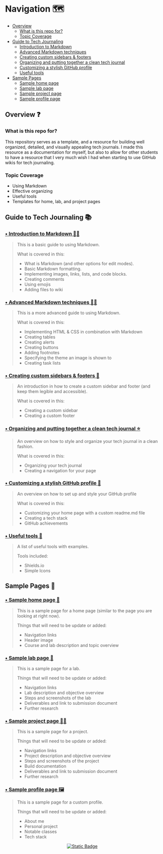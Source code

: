 <!--
<picture>
  <source media="(prefers-color-scheme: dark)" srcset="https://github.com/Isaiah-River/SYS-265-02-SYS-Admin-II/assets/122812369/0e9d4b07-3b38-4c67-a1b8-2d53bf293ccc">
  <source media="(prefers-color-scheme: light)" srcset="
https://github.com/Isaiah-River/SYS-265-02-SYS-Admin-II/assets/122812369/86f51491-c12b-4164-89fb-c6a1ff4aa91f">
  <img alt="Dark Theme." src="
https://github.com/Isaiah-River/SYS-265-02-SYS-Admin-II/assets/122812369/86f51491-c12b-4164-89fb-c6a1ff4aa91f">
</picture>
-->

# Navigation 🗺️ 
* [Overview](https://github.com/Isaiah-River/Tech-Journal-Guidebook/wiki#overview-)
    * [What is this repo for?](https://github.com/Isaiah-River/Tech-Journal-Guidebook/wiki#what-is-this-repo-for)
    * [Topic Coverage](https://github.com/Isaiah-River/Tech-Journal-Guidebook/wiki#topic-coverage)
* [Guide to Tech Journaling](https://github.com/Isaiah-River/Tech-Journal-Guidebook/wiki#guide-to-tech-journaling-)
    * [Introduction to Markdown](https://github.com/Isaiah-River/Tech-Journal-Guidebook/wiki#-introduction-to-markdown-)
    * [Advanced Markdown techniques](https://github.com/Isaiah-River/Tech-Journal-Guidebook/wiki#-advanced-markdown-techniques--)
    * [Creating custom sidebars & footers](https://github.com/Isaiah-River/Tech-Journal-Guidebook/wiki#-creating-custom-sidebars--footers-)
    * [Organizing and putting together a clean tech journal](https://github.com/Isaiah-River/Tech-Journal-Guidebook/wiki#-organizing-and-putting-together-a-clean-tech-journal-)
    * [Customizing a stylish GitHub profile](https://github.com/Isaiah-River/Tech-Journal-Guidebook/wiki#-customizing-a-stylish-github-profile-)
    * [Useful tools](https://github.com/Isaiah-River/Tech-Journal-Guidebook/wiki#-useful-tools-)
* [Sample Pages](https://github.com/Isaiah-River/Tech-Journal-Guidebook/wiki#sample-pages-)
    * [Sample home page](https://github.com/Isaiah-River/Tech-Journal-Guidebook/wiki#-sample-home-page)
    * [Sample lab page](https://github.com/Isaiah-River/Tech-Journal-Guidebook/wiki#-sample-lab-page)
    * [Sample project page](https://github.com/Isaiah-River/Tech-Journal-Guidebook/wiki#-sample-project-page)
    * [Sample profile page](https://github.com/Isaiah-River/Tech-Journal-Guidebook/wiki#-sample-profile-page)

## Overview ❓  
### What is this repo for?

This repository serves as a template, and a resource for building well organized, detailed, and visually appealing tech journals. I made this resource as a documentation for myself, but also to allow for other students to have a resource that I very much wish I had when starting to use GitHub wikis for tech journaling.

### Topic Coverage

* Using Markdown
* Effective organizing
* Useful tools
* Templates for home, lab, and project pages

## Guide to Tech Journaling 📚 
### [• Introduction to Markdown 🧑‍🎓](https://github.com/Isaiah-River/Tech-Journal-Guidebook/wiki/Introduction-to-Markdown)
> This is a basic guide to using Markdown.
> 
> What is covered in this:
> * What is Markdown (and other options for edit modes).
> * Basic Markdown formatting.
> * Implementing images, links, lists, and code blocks.
> * Creating comments
> * Using emojis
> * Adding files to wiki

### [• Advanced Markdown techniques 👨‍🎓 ](https://github.com/Isaiah-River/Tech-Journal-Guidebook/wiki/Advanced-Markdown-techniques)
> This is a more advanced guide to using Markdown.
> 
> What is covered in this:
> * Implementing HTML & CSS in combination with Markdown
> * Creating tables 
> * Creating alerts
> * Creating buttons
> * Adding footnotes
> * Specifying the theme an image is shown to
> * Creating task lists

### [• Creating custom sidebars & footers 📝](https://github.com/Isaiah-River/Tech-Journal-Guidebook/wiki/Creating-custom-sidebars-&-footers)
> An introduction in how to create a custom sidebar and footer (and keep them legible and accessible).
> 
> What is covered in this:
> * Creating a custom sidebar
> * Creating a custom footer

### [• Organizing and putting together a clean tech journal ⭐](https://github.com/Isaiah-River/Tech-Journal-Guidebook/wiki/Organizing-and-putting-together-a-clean-tech-journal)
> An overview on how to style and organize your tech journal in a clean fashion.
> 
> What is covered in this:
> * Organizing your tech journal
> * Creating a navigation for your page

### [• Customizing a stylish GitHub profile 🌟](https://github.com/Isaiah-River/Tech-Journal-Guidebook/wiki/Customizing-a-stylish-GitHub-profile)
> An overview on how to set up and style your GitHub profile
> 
> What is covered in this:
> * Customizing your home page with a custom readme.md file
> * Creating a tech stack
> * GitHub achievements

### [• Useful tools 🧰](https://github.com/Isaiah-River/Tech-Journal-Guidebook/wiki/Useful-tools)
> A list of useful tools with examples.
> 
> Tools included:
> * Shields.io
> * Simple Icons


## Sample Pages 📑 

### [• Sample home page 🏡](https://github.com/Isaiah-River/Tech-Journal-Guidebook/wiki/Sample-Home-Page)
> This is a sample page for a home page (similar to the page you are looking at right now).
>
> Things that will need to be update or added:
> * Navigation links
> * Header image
> * Course and lab description and topic overview

### [• Sample lab page 🥼](https://github.com/Isaiah-River/Tech-Journal-Guidebook/wiki/Sample-Lab-Page)
> This is a sample page for a lab.
>
> Things that will need to be update or added:
> * Navigation links
> * Lab description and objective overview
> * Steps and screenshots of the lab
> * Deliverables and link to submission document
> * Further research

### [• Sample project page 👨‍💻](https://github.com/Isaiah-River/Tech-Journal-Guidebook/wiki/Sample-Project-Page)
> This is a sample page for a project.
>
> Things that will need to be update or added:
> * Navigation links
> * Project description and objective overview
> * Steps and screenshots of the project
> * Build documentation
> * Deliverables and link to submission document
> * Further research

### [• Sample profile page 🖼️](https://github.com/Isaiah-River/Tech-Journal-Guidebook/wiki/Sample-Profile-Page)
> This is a sample page for a custom profile.
>
> Things that will need to be update or added:
> * About me
> * Personal project
> * Notable classes
> * Tech stack

<!--Back to Top button-->
<p align="center";>
<a href="#"><img alt="Static Badge" src="https://img.shields.io/badge/Back%20to%20Top%20-%20Back%20to%20Top?style=flat&color=%23555"></a>
</p>

